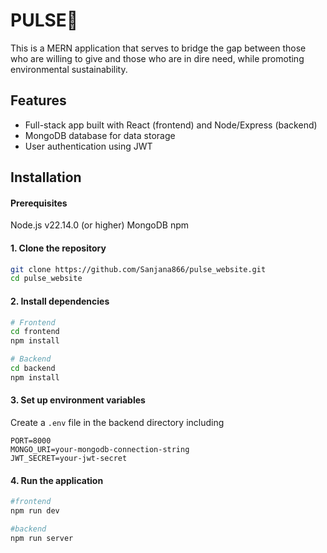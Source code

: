 # **PULSE**🌿

This is a MERN application that serves to bridge the gap between those who are willing to give and those who are in dire need, while promoting environmental sustainability.

## Features

-  Full-stack app built with React (frontend) and Node/Express (backend)
-  MongoDB database for data storage
-  User authentication using JWT

## Installation

#### Prerequisites
Node.js v22.14.0 (or higher) 
MongoDB
npm

#### 1. Clone the repository
```bash
git clone https://github.com/Sanjana866/pulse_website.git
cd pulse_website
```

#### 2. Install dependencies
```bash
# Frontend
cd frontend
npm install
```
```bash
# Backend
cd backend
npm install
```

#### 3. Set up environment variables
Create a ```.env``` file in the backend directory including
```env
PORT=8000
MONGO_URI=your-mongodb-connection-string
JWT_SECRET=your-jwt-secret
```

#### 4. Run the application
```bash
#frontend
npm run dev
```
```bash
#backend
npm run server
```
